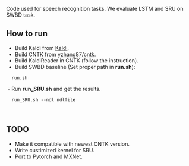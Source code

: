 
Code used for speech recognition tasks. We evaluate LSTM and SRU on SWBD task.

## How to run
  - Build Kaldi from [Kaldi](https://github.com/kaldi-asr/kaldi.git).
  - Build CNTK from  [yzhang87/cntk](https://github.com/yzhang87/CNTK.git).
  - Build KaldiReader in CNTK (follow the instruction).
  - Build SWBD baseline (Set proper path in **run.sh**):
  ```
    run.sh
  ```
  - Run **run_SRU.sh** and get the results.
  ```
    run_SRU.sh --ndl ndlfile
  ```
 
  <br>
  
## TODO
   - Make it compatible with newest CNTK version.
   - Write custimized kernel for SRU.
   - Port to Pytorch and MXNet. 
